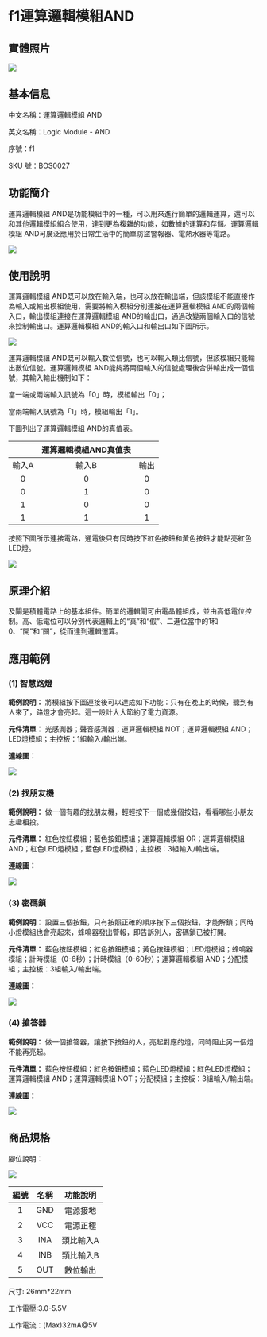 # f1運算邏輯模組AND

## 實體照片

![](../../../.gitbook/assets/boson-luo-ji-yu-mo-kuai-shi-wu-tu%20%284%29%20%284%29.png)

## 基本信息

中文名稱：運算邏輯模組 AND

英文名稱：Logic Module - AND

序號：f1

SKU 號：BOS0027

## 功能簡介

運算邏輯模組 AND是功能模組中的一種，可以用來進行簡單的邏輯運算，還可以和其他邏輯模組組合使用，達到更為複雜的功能，如數據的運算和存儲。運算邏輯模組 AND可廣泛應用於日常生活中的簡單防盜警報器、電熱水器等電路。

![](../../../.gitbook/assets/logic_module_and_intro%20%282%29%20%281%29%20%281%29.png)

## 使用說明

運算邏輯模組 AND既可以放在輸入端，也可以放在輸出端，但該模組不能直接作為輸入或輸出模組使用，需要將輸入模組分別連接在運算邏輯模組 AND的兩個輸入口，輸出模組連接在運算邏輯模組 AND的輸出口，通過改變兩個輸入口的信號來控制輸出口。運算邏輯模組 AND的輸入口和輸出口如下圖所示。

![](../../../.gitbook/assets/logic_module_and_ui1%20%283%29%20%282%29%20%282%29%20%282%29%20%282%29%20%281%29.png)

運算邏輯模組 AND既可以輸入數位信號，也可以輸入類比信號，但該模組只能輸出數位信號。運算邏輯模組 AND能夠將兩個輸入的信號處理後合併輸出成一個信號，其輸入輸出機制如下：

當一端或兩端輸入訊號為「0」時，模組輸出「0」；

當兩端輸入訊號為「1」時，模組輸出「1」。

下圖列出了運算邏輯模組 AND的真值表。

|  | **運算邏輯模組AND真值表** |  |
| :---: | :---: | :---: |
| 輸入A | 輸入B | 輸出 |
| 0 | 0 | 0 |
| 0 | 1 | 0 |
| 1 | 0 | 0 |
| 1 | 1 | 1 |

按照下圖所示連接電路，通電後只有同時按下紅色按鈕和黃色按鈕才能點亮紅色LED燈。

![](../../../.gitbook/assets/logic_module_and_ui3%20%283%29%20%284%29%20%284%29%20%283%29%20%281%29%20%282%29.png)

## 原理介紹

及閘是積體電路上的基本組件。簡單的邏輯閘可由電晶體組成，並由高低電位控制。高、低電位可以分別代表邏輯上的“真”和“假”、二進位當中的1和0、“開”和“關”，從而達到邏輯運算。

## 應用範例

### **\(1\) 智慧路燈**

**範例說明：** 將模組按下圖連接後可以達成如下功能：只有在晚上的時候，聽到有人來了，路燈才會亮起。這一設計大大節約了電力資源。

**元件清單：** 光感測器；聲音感測器；運算邏輯模組 NOT；運算邏輯模組 AND；LED燈模組；主控板：1組輸入/輸出端。

**連線圖：**

![](../../../.gitbook/assets/boson_环境光传感器_应用样例3_连线图%20%289%29%20%2813%29%20%286%29.png)

### **\(2\) 找朋友機**

**範例說明：** 做一個有趣的找朋友機，輕輕按下一個或幾個按鈕，看看哪些小朋友志趣相投。

**元件清單：** 紅色按鈕模組；藍色按鈕模組；運算邏輯模組 OR；運算邏輯模組 AND；紅色LED燈模組；藍色LED燈模組；主控板：3組輸入/輸出端。

**連線圖：**

![](../../../.gitbook/assets/boson_逻辑“与”模块_找朋友机连线图%20%285%29%20%284%29.png)

### **\(3\) 密碼鎖**

**範例說明：** 設置三個按鈕，只有按照正確的順序按下三個按鈕，才能解鎖；同時小燈模組也會亮起來，蜂鳴器發出警報，即告訴別人，密碼鎖已被打開。

**元件清單：** 藍色按鈕模組；紅色按鈕模組；黃色按鈕模組；LED燈模組；蜂鳴器模組；計時模組（0-6秒）；計時模組（0-60秒）；運算邏輯模組 AND；分配模組；主控板：3組輸入/輸出端。

**連線圖：**

![](../../../.gitbook/assets/boson-feng-ming-qi-mo-kuai-mi-ma-suo-lian-xian-tu%20%281%29%20%284%29.png)

### **\(4\) 搶答器**

**範例說明：** 做一個搶答器，讓按下按鈕的人，亮起對應的燈，同時阻止另一個燈不能再亮起。

**元件清單：** 藍色按鈕模組；紅色按鈕模組；藍色LED燈模組；紅色LED燈模組；運算邏輯模組 AND；運算邏輯模組 NOT；分配模組；主控板：3組輸入/輸出端。

**連線圖：**

![](../../../.gitbook/assets/boson-luo-ji-fei-mo-kuai-qiang-da-qi-lian-xian-tu%20%2811%29.png)

## 商品規格

腳位說明：

![](../../../.gitbook/assets/logic_module_and_spec%20%283%29%20%284%29%20%282%29%20%281%29%20%281%29.png)

| **編號** | **名稱** | **功能說明** |
| :---: | :---: | :---: |
| 1 | GND | 電源接地 |
| 2 | VCC | 電源正極 |
| 3 | INA | 類比輸入A |
| 4 | INB | 類比輸入B |
| 5 | OUT | 數位輸出 |

尺寸: 26mm\*22mm

工作電壓:3.0-5.5V

工作電流：\(Max\)32mA@5V


